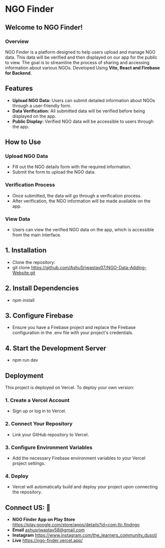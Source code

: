 # NGO Finder 

## Welcome to NGO Finder!

### Overview

NGO Finder is a platform designed to help users upload and manage NGO data. This data will be verified and then displayed on our app for the public to view. The goal is to streamline the process of sharing and accessing information about various NGOs. Developed Using **Vite, React and Firebase for Backend**.


## Features

- **Upload NGO Data:** Users can submit detailed information about NGOs through a user-friendly form.
- **Data Verification:** All submitted data will be verified before being displayed on the app.
- **Public Display:** Verified NGO data will be accessible to users through the app.

## How to Use

### Upload NGO Data

- Fill out the NGO details form with the required information.
- Submit the form to upload the NGO data.

### Verification Process

- Once submitted, the data will go through a verification process.
- After verification, the NGO information will be made available on the app.

### View Data

- Users can view the verified NGO data on the app, which is accessible from the main interface.
## 1. Installation

- Clone the repository:
- git clone https://github.com/AshuSriwastav07/NGO-Data-Adding-Website.git

## 2. Install Dependencies
- npm install

## 3. Configure Firebase

- Ensure you have a Firebase project and replace the Firebase configuration in the .env file with your project's credentials.

## 4. Start the Development Server
- npm run dev   


## Deployment

This project is deployed on Vercel. To deploy your own version:

### 1. Create a Vercel Account

- Sign up or log in to Vercel.

### 2. Connect Your Repository

- Link your GitHub repository to Vercel.
### 3. Configure Environment Variables

- Add the necessary Firebase environment variables to your Vercel project settings.

### 4. Deploy

- Vercel will automatically build and deploy your project upon connecting the repository.

## Connect US: 🔗
* **NGO Finder App on Play Store** https://play.google.com/store/apps/details?id=com.tlc.findngo 
* **Email** ashusriwastav58@gmail.com
* **Instagram** https://www.instagram.com/the_learners_community_dusol/
* **Live** https://ngo-finder.vercel.app/
